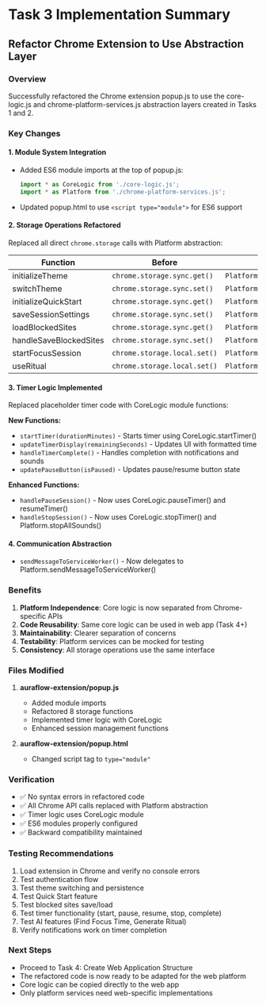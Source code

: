 # Task 3 Implementation Summary

## Refactor Chrome Extension to Use Abstraction Layer

### Overview
Successfully refactored the Chrome extension popup.js to use the core-logic.js and chrome-platform-services.js abstraction layers created in Tasks 1 and 2.

### Key Changes

#### 1. Module System Integration
- Added ES6 module imports at the top of popup.js:
  ```javascript
  import * as CoreLogic from './core-logic.js';
  import * as Platform from './chrome-platform-services.js';
  ```
- Updated popup.html to use `<script type="module">` for ES6 support

#### 2. Storage Operations Refactored
Replaced all direct `chrome.storage` calls with Platform abstraction:

| Function | Before | After |
|----------|--------|-------|
| initializeTheme | `chrome.storage.sync.get()` | `Platform.getData()` |
| switchTheme | `chrome.storage.sync.set()` | `Platform.saveData()` |
| initializeQuickStart | `chrome.storage.sync.get()` | `Platform.getData()` |
| saveSessionSettings | `chrome.storage.sync.set()` | `Platform.saveData()` |
| loadBlockedSites | `chrome.storage.sync.get()` | `Platform.getData()` |
| handleSaveBlockedSites | `chrome.storage.sync.set()` | `Platform.saveData()` |
| startFocusSession | `chrome.storage.local.set()` | `Platform.saveLocalData()` |
| useRitual | `chrome.storage.local.set()` | `Platform.saveLocalData()` |

#### 3. Timer Logic Implemented
Replaced placeholder timer code with CoreLogic module functions:

**New Functions:**
- `startTimer(durationMinutes)` - Starts timer using CoreLogic.startTimer()
- `updateTimerDisplay(remainingSeconds)` - Updates UI with formatted time
- `handleTimerComplete()` - Handles completion with notifications and sounds
- `updatePauseButton(isPaused)` - Updates pause/resume button state

**Enhanced Functions:**
- `handlePauseSession()` - Now uses CoreLogic.pauseTimer() and resumeTimer()
- `handleStopSession()` - Now uses CoreLogic.stopTimer() and Platform.stopAllSounds()

#### 4. Communication Abstraction
- `sendMessageToServiceWorker()` - Now delegates to Platform.sendMessageToServiceWorker()

### Benefits

1. **Platform Independence**: Core logic is now separated from Chrome-specific APIs
2. **Code Reusability**: Same core logic can be used in web app (Task 4+)
3. **Maintainability**: Clearer separation of concerns
4. **Testability**: Platform services can be mocked for testing
5. **Consistency**: All storage operations use the same interface

### Files Modified

1. **auraflow-extension/popup.js**
   - Added module imports
   - Refactored 8 storage functions
   - Implemented timer logic with CoreLogic
   - Enhanced session management functions

2. **auraflow-extension/popup.html**
   - Changed script tag to `type="module"`

### Verification

- ✅ No syntax errors in refactored code
- ✅ All Chrome API calls replaced with Platform abstraction
- ✅ Timer logic uses CoreLogic module
- ✅ ES6 modules properly configured
- ✅ Backward compatibility maintained

### Testing Recommendations

1. Load extension in Chrome and verify no console errors
2. Test authentication flow
3. Test theme switching and persistence
4. Test Quick Start feature
5. Test blocked sites save/load
6. Test timer functionality (start, pause, resume, stop, complete)
7. Test AI features (Find Focus Time, Generate Ritual)
8. Verify notifications work on timer completion

### Next Steps

- Proceed to Task 4: Create Web Application Structure
- The refactored code is now ready to be adapted for the web platform
- Core logic can be copied directly to the web app
- Only platform services need web-specific implementations
